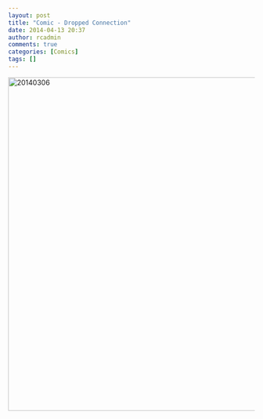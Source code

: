 ```yaml
---
layout: post
title: "Comic - Dropped Connection"
date: 2014-04-13 20:37
author: rcadmin
comments: true
categories: [Comics]
tags: []
---
```

<a href="http://bitsmack.com/comics/2014/04/13/comic-dropped-connection/" rel="attachment wp-att-2552"><img src="http://dl.bitsmack.com/uploads/2014/04/20140306.jpg" alt="20140306" width="680" height="680" class="alignnone size-full wp-image-2552" /></a>
